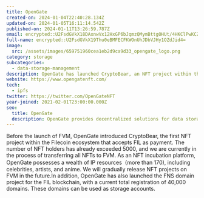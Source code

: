 ```yaml
---
title: OpenGate
created-on: 2024-01-04T22:40:28.134Z
updated-on: 2024-01-05T16:11:14.542Z
published-on: 2024-01-11T13:26:59.787Z
email: encrypted::U2FsdGVkX18DAxnwVx12HxGP6bJqmzQMymBttgOHUt/4HKClPwKCZTxMTftLffJX
full-name: encrypted::U2FsdGVkX19Thu0eBMFECFKWOnUhJDbVJHy1OZdJid4=
image:
  src: /assets/images/659751960cea1eb2d9ca9d33_opengate_logo.png
category: storage
subcategories:
  - data-storage-management
description: OpenGate has launched CryptoBear, an NFT project within the Filecoin ecosystem.
website: https://www.opengatenft.com/
tech:
  - ipfs
twitter: https://twitter.com/OpenGateNFT
year-joined: 2021-02-01T23:00:00.000Z
seo:
  title: OpenGate
  description: OpenGate provides decentralized solutions for data storage and management.
---
```


Before the launch of FVM, OpenGate introduced CryptoBear, the first NFT project within the Filecoin ecosystem that accepts FIL as payment. The number of NFT holders has already exceeded 5000, and we are currently in the process of transferring all NFTs to FVM. As an NFT incubation platform, OpenGate possesses a wealth of IP resources（more than 170), including celebrities, artists, and anime. We will gradually release NFT projects on FVM in the future.In addition, OpenGate has also launched the FNS domain project for the FIL blockchain, with a current total registration of 40,000 domains. These domains can be used as storage accounts.
